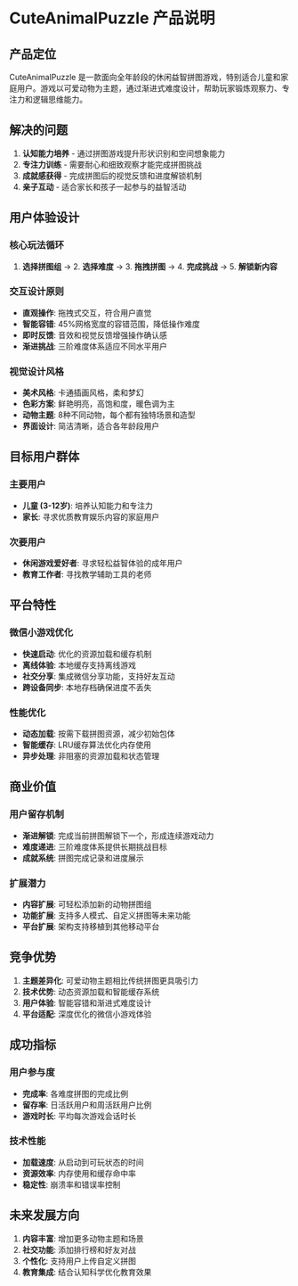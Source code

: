 # CuteAnimalPuzzle 产品说明

## 产品定位
CuteAnimalPuzzle 是一款面向全年龄段的休闲益智拼图游戏，特别适合儿童和家庭用户。游戏以可爱动物为主题，通过渐进式难度设计，帮助玩家锻炼观察力、专注力和逻辑思维能力。

## 解决的问题
1. **认知能力培养** - 通过拼图游戏提升形状识别和空间想象能力
2. **专注力训练** - 需要耐心和细致观察才能完成拼图挑战
3. **成就感获得** - 完成拼图后的视觉反馈和进度解锁机制
4. **亲子互动** - 适合家长和孩子一起参与的益智活动

## 用户体验设计
### 核心玩法循环
1. **选择拼图组** → 2. **选择难度** → 3. **拖拽拼图** → 4. **完成挑战** → 5. **解锁新内容**

### 交互设计原则
- **直观操作**: 拖拽式交互，符合用户直觉
- **智能容错**: 45%网格宽度的容错范围，降低操作难度
- **即时反馈**: 音效和视觉反馈增强操作确认感
- **渐进挑战**: 三阶难度体系适应不同水平用户

### 视觉设计风格
- **美术风格**: 卡通插画风格，柔和梦幻
- **色彩方案**: 鲜艳明亮，高饱和度，暖色调为主
- **动物主题**: 8种不同动物，每个都有独特场景和造型
- **界面设计**: 简洁清晰，适合各年龄段用户

## 目标用户群体
### 主要用户
- **儿童 (3-12岁)**: 培养认知能力和专注力
- **家长**: 寻求优质教育娱乐内容的家庭用户

### 次要用户
- **休闲游戏爱好者**: 寻求轻松益智体验的成年用户
- **教育工作者**: 寻找教学辅助工具的老师

## 平台特性
### 微信小游戏优化
- **快速启动**: 优化的资源加载和缓存机制
- **离线体验**: 本地缓存支持离线游戏
- **社交分享**: 集成微信分享功能，支持好友互动
- **跨设备同步**: 本地存档确保进度不丢失

### 性能优化
- **动态加载**: 按需下载拼图资源，减少初始包体
- **智能缓存**: LRU缓存算法优化内存使用
- **异步处理**: 非阻塞的资源加载和状态管理

## 商业价值
### 用户留存机制
- **渐进解锁**: 完成当前拼图解锁下一个，形成连续游戏动力
- **难度递进**: 三阶难度体系提供长期挑战目标
- **成就系统**: 拼图完成记录和进度展示

### 扩展潜力
- **内容扩展**: 可轻松添加新的动物拼图组
- **功能扩展**: 支持多人模式、自定义拼图等未来功能
- **平台扩展**: 架构支持移植到其他移动平台

## 竞争优势
1. **主题差异化**: 可爱动物主题相比传统拼图更具吸引力
2. **技术优势**: 动态资源加载和智能缓存系统
3. **用户体验**: 智能容错和渐进式难度设计
4. **平台适配**: 深度优化的微信小游戏体验

## 成功指标
### 用户参与度
- **完成率**: 各难度拼图的完成比例
- **留存率**: 日活跃用户和周活跃用户比例
- **游戏时长**: 平均每次游戏会话时长

### 技术性能
- **加载速度**: 从启动到可玩状态的时间
- **资源效率**: 内存使用和缓存命中率
- **稳定性**: 崩溃率和错误率控制

## 未来发展方向
1. **内容丰富**: 增加更多动物主题和场景
2. **社交功能**: 添加排行榜和好友对战
3. **个性化**: 支持用户上传自定义拼图
4. **教育集成**: 结合认知科学优化教育效果